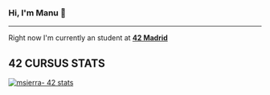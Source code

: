 ### Hi, I'm Manu 👋
------------------------------------------------------------

Right now I'm currently an student at **[4️2 Madrid](https://www.42madrid.com/en/)**

## 42 CURSUS STATS
[![msierra- 42 stats](https://badge42.herokuapp.com/api/stats/msierra-?privacyEmail=false)](https://profile.intra.42.fr/users/msierra-/)
